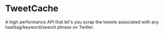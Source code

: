 # TweetCache
A high performance API that let's you scrap the tweets associated with any hashtag/keyword/search phrase on Twitter.
